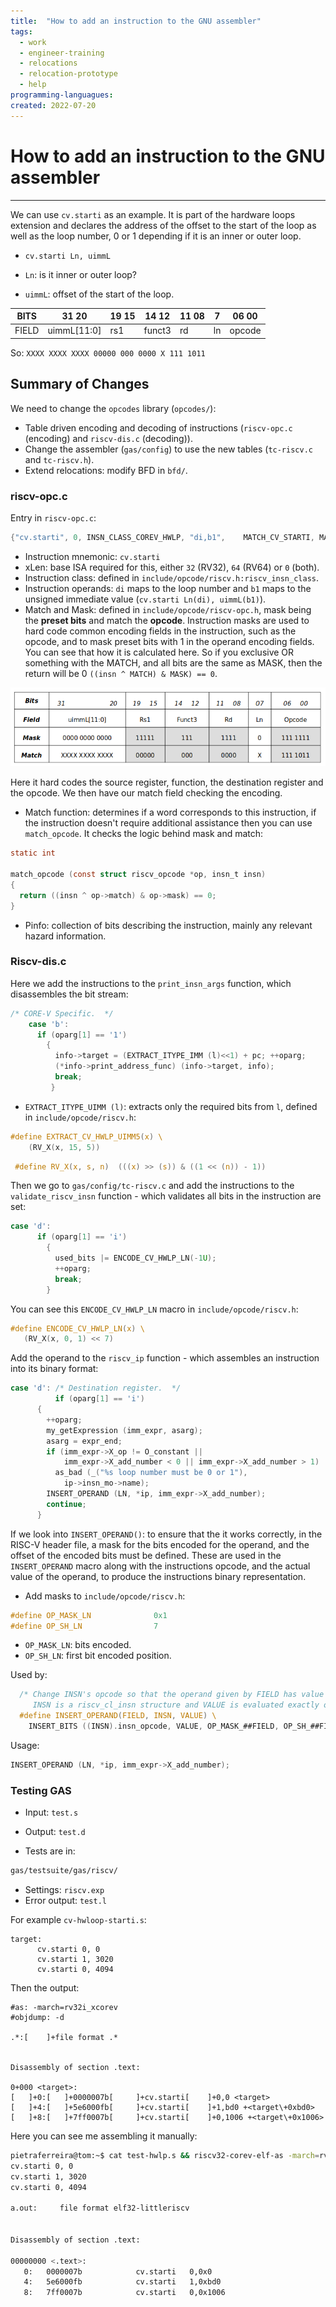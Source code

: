 ```yaml
---
title:  "How to add an instruction to the GNU assembler"
tags:
  - work
  - engineer-training
  - relocations
  - relocation-prototype
  - help
programming-languagues:
created: 2022-07-20
---
```

# How to add an instruction to the GNU assembler
---
We can use `cv.starti` as an example.  It is part of the hardware loops extension and declares the address of the offset to the start of the loop as well as the loop number, 0 or 1 depending if it is an inner or outer loop.

- `cv.starti Ln, uimmL`

- `Ln`: is it inner or outer loop?
- `uimmL`: offset of the start of the loop.

| BITS  | 31 20       | 19 15 | 14 12  | 11 08 | 7   | 06 00  |
| ----- | ----------- | ----- | ------ | ----- | --- | ------ |
| FIELD | uimmL[11:0] | rs1   | funct3 | rd    | ln  | opcode |

So: `XXXX XXXX XXXX 00000 000 0000 X 111 1011`

## Summary of Changes
We need to change the `opcodes` library (`opcodes/`):

- Table driven encoding and decoding of instructions (`riscv-opc.c` (encoding) and `riscv-dis.c` (decoding)).
- Change the assembler (`gas/config`) to use the new tables (`tc-riscv.c` and `tc-riscv.h`).
- Extend relocations: modify BFD in `bfd/`.

### riscv-opc.c
Entry in `riscv-opc.c`:

```c
{"cv.starti", 0, INSN_CLASS_COREV_HWLP, "di,b1",    MATCH_CV_STARTI, MASK_CV_STARTI, match_opcode, 0}
```

- Instruction mnemonic: `cv.starti`
- xLen: base ISA required for this, either `32` (RV32), `64` (RV64) or `0` (both).
- Instruction class: defined in `include/opcode/riscv.h:riscv_insn_class`.
- Instruction operands: `di` maps to the loop number and `b1` maps to the unsigned immediate value (`cv.starti Ln(di), uimmL(b1)`).
- Match and Mask: defined in `include/opcode/riscv-opc.h`, mask being the **preset bits** and match the **opcode**. Instruction masks are used to hard code common encoding fields in the instruction, such as the opcode, and to mask preset bits with 1 in the operand encoding fields. You can see that how it is calculated here. So if you exclusive OR something with the MATCH, and all bits are the same as MASK, then the return will be 0 `((insn ^ MATCH) & MASK) == 0`.

![](notes/images/Screenshot%20from%202022-07-20%2013-35-38.png)

Here it hard codes the source register, function, the destination register and the opcode. We then have our match field checking the encoding.

- Match function: determines if a word corresponds to this instruction, if the instruction doesn't require additional assistance then you can use `match_opcode`. It checks the logic behind mask and match:

```c
static int

match_opcode (const struct riscv_opcode *op, insn_t insn)
{
  return ((insn ^ op->match) & op->mask) == 0;
}
```

- Pinfo: collection of bits describing the instruction, mainly any relevant hazard information.

### Riscv-dis.c
Here we add the instructions to the `print_insn_args` function, which disassembles the bit stream:

```c
/* CORE-V Specific.  */                                                       
    case 'b':                                                                                              
      if (oparg[1] == '1')                                                        
        {                                                                                                  
          info->target = (EXTRACT_ITYPE_IMM (l)<<1) + pc; ++oparg;                                         
          (*info->print_address_func) (info->target, info);                                                
          break;                                                                                           
         } 
```

- `EXTRACT_ITYPE_UIMM (l)`: extracts only the required bits from `l`, defined in `include/opcode/riscv.h`:

```c
#define EXTRACT_CV_HWLP_UIMM5(x) \                                                                       
    (RV_X(x, 15, 5))
```

```c
 #define RV_X(x, s, n)  (((x) >> (s)) & ((1 << (n)) - 1)) 
 ```

Then we go to `gas/config/tc-riscv.c` and add the instructions to the `validate_riscv_insn` function - which validates all bits in the instruction are set:

```c
case 'd':                                                                                              
      if (oparg[1] == 'i')                                                             
        {                                                                              
          used_bits |= ENCODE_CV_HWLP_LN(-1U);                                         
          ++oparg;                                                                     
          break;                                                                       
        } 
```

You can see this `ENCODE_CV_HWLP_LN` macro in `include/opcode/riscv.h`:

```c
#define ENCODE_CV_HWLP_LN(x) \                                                  
   (RV_X(x, 0, 1) << 7)  
```

Add the operand to the `riscv_ip` function - which assembles an instruction into its binary format:

```c
case 'd': /* Destination register.  */                                                             
          if (oparg[1] == 'i')                                                    
      {                                                                                                    
        ++oparg;                                                                  
        my_getExpression (imm_expr, asarg);                                                                
        asarg = expr_end;                                                         
        if (imm_expr->X_op != O_constant ||                                       
            imm_expr->X_add_number < 0 || imm_expr->X_add_number > 1)             
          as_bad (_("%s loop number must be 0 or 1"),                                                      
            ip->insn_mo->name);                                                   
        INSERT_OPERAND (LN, *ip, imm_expr->X_add_number);                                                  
        continue;                                                                                          
      } 
```

If we look into `INSERT_OPERAND()`: to ensure that the it works correctly, in the RISC-V header file, a mask for the bits encoded for the operand, and the offset of the encoded bits must be defined. These are used in the `INSERT_OPERAND` macro along with the instructions opcode, and the actual value of the operand, to produce the instructions binary representation.

- Add masks to `include/opcode/riscv.h`:

```c
#define OP_MASK_LN              0x1                                                                      
#define OP_SH_LN                7
```

- `OP_MASK_LN`: bits encoded.
- `OP_SH_LN`: first bit encoded position.

Used by:

```c
  /* Change INSN's opcode so that the operand given by FIELD has value VALUE.     
     INSN is a riscv_cl_insn structure and VALUE is evaluated exactly once.  */   
  #define INSERT_OPERAND(FIELD, INSN, VALUE) \                                                             
    INSERT_BITS ((INSN).insn_opcode, VALUE, OP_MASK_##FIELD, OP_SH_##FIELD)
```

Usage:

```c
INSERT_OPERAND (LN, *ip, imm_expr->X_add_number);
```

### Testing GAS
- Input: `test.s`
- Output: `test.d`

- Tests are in:

```bash
gas/testsuite/gas/riscv/
```

- Settings: `riscv.exp`
- Error output: `test.l`

For example `cv-hwloop-starti.s`:

```assembly
target:
      cv.starti 0, 0
      cv.starti 1, 3020
      cv.starti 0, 4094
```

Then the output:

```disassembly
#as: -march=rv32i_xcorev
#objdump: -d

.*:[ 	]+file format .*


Disassembly of section .text:

0+000 <target>:
[ 	]+0:[ 	]+0000007b[ 	]+cv.starti[ 	]+0,0 <target>
[ 	]+4:[ 	]+5e6000fb[ 	]+cv.starti[ 	]+1,bd0 +<target\+0xbd0>
[ 	]+8:[ 	]+7ff0007b[ 	]+cv.starti[ 	]+0,1006 +<target\+0x1006>
```

Here you can see me assembling it manually:

```bash
pietraferreira@tom:~$ cat test-hwlp.s && riscv32-corev-elf-as -march=rv32imc_xcorev1p0 test-hwlp.s && riscv32-corev-elf-objdump -rd a.out 
cv.starti 0, 0
cv.starti 1, 3020
cv.starti 0, 4094 

a.out:     file format elf32-littleriscv


Disassembly of section .text:

00000000 <.text>:
   0:	0000007b          	cv.starti	0,0x0
   4:	5e6000fb          	cv.starti	1,0xbd0
   8:	7ff0007b          	cv.starti	0,0x1006
```